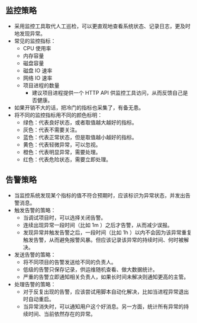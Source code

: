 
## 监控策略

- 采用监控工具取代人工巡检，可以更直观地查看系统状态、记录日志，更及时地发现异常。
- 常见的监控指标：
  - CPU 使用率
  - 内存容量
  - 磁盘容量
  - 磁盘 IO 速率
  - 网络 IO 速率
  - 项目进程的数量
    - 建议项目进程提供一个 HTTP API 供监控工具访问，从而反馈自己是否健康。
- 如果开销不大的话，把冷门的指标也采集了，有备无患。
- 将不同的监控指标用不同的颜色标明：
  - 绿色：代表良好状态，或者取值越大越好的指标。
  - 灰色：代表不需要关注。
  - 蓝色：代表正常状态，但是取值越小越好的指标。
  - 黄色：代表轻微异常，可以忽视。
  - 橙色：代表明显异常，需要处理。
  - 红色：代表危险状态，需要立即处理。

## 告警策略

- 当监控系统发现某个指标的值不符合预期时，应该标识为异常状态，并发出告警消息。
- 触发告警的策略：
  - 当调试项目时，可以选择关闭告警。
  - 连续出现异常一段时间（比如 1m ）之后才告警，从而减少误报。
  - 发现异常并触发告警之后，一段时间（比如 1h ）以内不会因为该异常重复触发告警，从而避免报警风暴。但应该记录该异常的持续时间、何时被解决。
- 发送告警的策略：
  - 将不同项目的告警发送给不同的负责人。
  - 低级的告警只保存记录，供运维随机查看、做大数据统计。
  - 严重的告警立即通知相关负责人，如果长时间未解决则通知更高的主管。
- 处理告警的策略：
  - 对于反复出现的告警，应该尝试用脚本自动化解决，比如当进程异常退出时自动重启。
  - 当异常消失时，可以通知用户这个好消息。另一方面，统计所有异常的持续时间、当前依然存在的异常。


